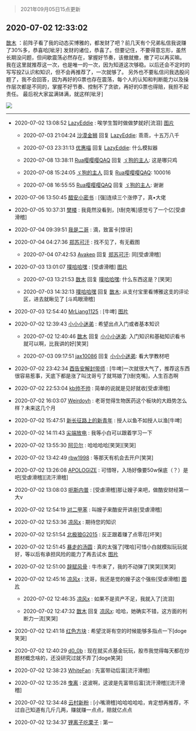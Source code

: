 > 2021年09月05日15点更新
<link rel="stylesheet" href="https://cdn.jsdelivr.net/gh/taotie6/sampleJSON@main/css/photo_show.css">


 ## 2020-07-02 12:33:02 

 [㪚木](https://www.coolapk.com/feed/19939803?shareKey=YTFiYWVmZDRmY2E3NjEzMTc1NWU~) ：前阵子看了我的动态买博雅的，都发财了吧？前几天有个兄弟私信我说赚了30%多，恭喜哈[呲牙]
发财的诸位，恭喜了。但要记住，不要得意忘形，虽然长期没问题，但间歇震荡必然存在，掌握好节奏，该撤就撤，撤了可以再买嘛。
我在这里就推荐这一次，也是唯一的一次，因为知道这次够稳<!--break-->。以后还会不定时的写写投Z认识和知识，但不会再推荐了，一次就够了。
另外也不要私信问我选股问题了，我不会回答，因为再好的G票也存在震荡，每个人的认知和判断能力以及操作层次都是不同的，掌握不好节奏、控制不了贪欲，再好的G票也得赔，我担不起责任。
最后祝大家盆满钵满，就这样[呲牙] 

<div class="album">
<img class="img-item" src="http://image.coolapk.com/feed/2020/0702/12/1081091_8c56316f_4382_092@1080x1080.jpeg" />
</div>

 ------- 

- 2020-07-02 13:08:52 [LazyEddie](uid=1254742) : 唉学生暂时做做梦就好[流泪] [图片](http://image.coolapk.com/feed/2020/0702/13/1254742_6531_53@828x1792.jpg)

    - 2020-07-03 21:04:24 [沙漠金狮](uid=2723081) 回复 [LazyEddie](uid=1254742): 乖乖，十五万八千 

    - 2020-07-03 23:31:13 [优惠喵](uid=1494286) 回复 [LazyEddie](uid=1254742): 什么模拟器 

    - 2020-07-08 13:38:11 [Rua嘤嘤嘤QAQ](uid=1172848) 回复 [ゞ狗的主人](uid=927245): 这是哪只鸡 

    - 2020-07-08 15:24:05 [ゞ狗的主人](uid=927245) 回复 [Rua嘤嘤嘤QAQ](uid=1172848): 100016 

    - 2020-07-08 16:55:55 [Rua嘤嘤嘤QAQ](uid=1172848) 回复 [ゞ狗的主人](uid=927245): 谢谢 

- 2020-07-06 13:50:45 [醋安小密书](uid=1946508) : [强]连续三个涨停了，真•大佬 

- 2020-07-05 10:37:31 [樊楼](uid=2373079) : 我竟然没看到，[t耐克嘴]感觉亏了一个亿[受虐滑稽] 

- 2020-07-04 09:39:51 [我是二哥](uid=2264043) : 滴，致富卡[惊讶] 

- 2020-07-04 04:27:36 [郑苏可汗](uid=678781) : 找不见了，有无截图 

    - 2020-07-04 07:42:53 [Avakep](uid=3472842) 回复 [郑苏可汗](uid=678781): 同[受虐滑稽] 

- 2020-07-03 13:01:07 [噗哈哈嘿](uid=1020780) : [受虐滑稽] [图片](http://image.coolapk.com/feed/2020/0703/13/1020780_e39f4826_2467_0393@537x549.jpeg)

    - 2020-07-03 13:21:53 [㪚木](uid=1081091) 回复 [噗哈哈嘿](uid=1020780): 什么东西这是？[笑哭] 

    - 2020-07-03 14:32:13 [噗哈哈嘿](uid=1020780) 回复 [㪚木](uid=1081091): 从支付宝里看博雅这支的评论区，进去就瞅见了 [斗鸡眼滑稽] 

- 2020-07-03 12:54:40 [MrLiang1125](uid=487334) : [牛啤] [图片](http://image.coolapk.com/feed/2020/0703/12/487334_4f970988_2078_3484@1440x745.jpeg)

- 2020-07-02 12:39:43 [小小小迷弟](uid=1846299) : 希望出点入门或者基本知识 

    - 2020-07-02 12:40:46 [㪚木](uid=1081091) 回复 [小小小迷弟](uid=1846299): 入门知识和基础知识看书就可以啊，比我讲的好[笑哭] 

    - 2020-07-03 09:17:51 [jax10086](uid=797822) 回复 [小小小迷弟](uid=1846299): 看大学教材吧 

- 2020-07-02 23:42:34 [酉告安解封带师](uid=1199540) : [牛啤]一次就很大气了，推荐这东西很容易惹事，天底下都是涨了叫沈哥亏了就骂娘了[t耐克嘴]，人生百态啊 

- 2020-07-02 22:53:04 [kb帅不帅](uid=1534346) : 简单的说就是见好就收[受虐滑稽] 

- 2020-07-02 16:03:07 [Weirdoyh](uid=832178) : 老哥觉得生物医药这个板块的大趋势怎么样？未来这几个月 

- 2020-07-02 15:47:51 [新长征路上的新青年](uid=861949) : 授人以鱼不如授人以渔[牛啤] 

- 2020-07-02 14:11:43 [尖端放电](uid=339765) : 我等小白可以跟着学习一下 

- 2020-07-02 13:55:30 [阿贝尔](uid=717920) : 哈哈哈哈[笑哭][笑哭] 

- 2020-07-02 13:42:49 [rbw1998](uid=602980) : 等那天有机会去开户[笑哭] 

- 2020-07-02 13:26:08 [APOLOGlZE](uid=1818705) : 可惜呀，入场好像要50w保底（？）是吧[受虐滑稽][流汗滑稽] 

- 2020-07-02 13:08:03 [呃斯内普](uid=3032124) : [受虐滑稽]那让嫂子来吧，做酷安财经第一大v 

- 2020-07-02 12:54:19 [对二甲苯](uid=2184595) : 叫嫂子来酷安开讲座[受虐滑稽] 

- 2020-07-02 12:53:36 [凉风x](uid=1300277) : 期待您的知识 

- 2020-07-02 12:51:54 [北极狼G2015](uid=1022608) : 反正跟着赚了点零花[坏笑] 

- 2020-07-02 12:51:45 [暴走的汤圆](uid=1606735) : 真的太强了[嘿哈]可惜小白就模拟玩玩就好，等以后有承担风险的能力了再去试水 [图片](http://image.coolapk.com/feed/2020/0702/12/1606735_e3c410cc_5504_1371@1080x2408.jpeg)

- 2020-07-02 12:51:00 [辞赋风骨](uid=875865) : 牛市来了，我的不动弹了[笑哭][笑哭] 

- 2020-07-02 12:45:16 [凉风x](uid=1300277) : 沈哥，我还是觉的嫂子这个强些[受虐滑稽] [图片](http://image.coolapk.com/feed/2020/0702/12/1300277_b89cec6a_5113_7545@1080x2340.jpeg)

    - 2020-07-02 12:46:35 [凉风x](uid=1300277) : 如果不是资产不足，我就入了[流泪] 

    - 2020-07-02 12:47:32 [㪚木](uid=1081091) 回复 [凉风x](uid=1300277): 哈哈，她确实不错，这方面的判断力一流[笑哭] 

- 2020-07-02 12:41:18 [红色方块](uid=825268) : 希望沈哥有空的时候能够多指点一下[doge笑哭] 

- 2020-07-02 12:40:29 [d0_0b](uid=466123) : 现在就买点基金玩玩，股市我觉得每天都在炒题材概念啥的，还没研究过就不弄了[doge笑哭] 

- 2020-07-02 12:38:23 [WhiteFan](uid=2616217) : 先富带动后富[流汗滑稽] 

- 2020-07-02 12:35:28 [曳离](uid=2374172) : 这波啊，这波是先富带后富[流汗滑稽][流汗滑稽] 

- 2020-07-02 12:34:48 [云村新粉](uid=809098) : [小嘴滑稽]哈哈哈哈哈，肯定想再推荐，不过自己知道有几斤几两，赚就赚一点点，赔就亿点点 

- 2020-07-02 12:34:37 [锂离子吃栗子](uid=701074) : 第一 

